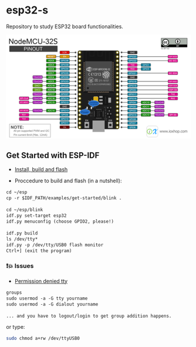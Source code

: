 # esp32-s
Repository to study ESP32 board functionalities.

![ESP-WROOM-32](./esp32-wroom-pinout)

## Get Started with ESP-IDF

- [Install, build and flash](https://docs.espressif.com/projects/esp-idf/en/latest/esp32/get-started/index.html)

- Proccedure to build and flash (in a nutshell):
```
cd ~/esp
cp -r $IDF_PATH/examples/get-started/blink .

cd ~/esp/blink
idf.py set-target esp32
idf.py menuconfig (choose GPIO2, please!)

idf.py build
ls /dev/tty*
idf.py -p /dev/tty/USB0 flash monitor
Ctrl+] (exit the program)
```

### :exclamation::boom: Issues
-  [Permission denied tty](https://github.com/esp8266/source-code-examples/issues/26)
```
groups
sudo usermod -a -G tty yourname
sudo usermod -a -G dialout yourname

... and you have to logout/login to get group addition happens.
```
or type:
``` bash
sudo chmod a+rw /dev/ttyUSB0
```
